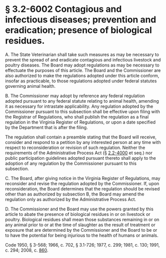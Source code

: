 # § 3.2-6002 Contagious and infectious diseases; prevention and eradication; presence of biological residues.

<p>A. The State Veterinarian shall take such measures as may be necessary to prevent the spread of and eradicate contagious and infectious livestock and poultry diseases. The Board may adopt regulations as may be necessary to effectuate the purposes of this article. The Board and the Commissioner are also authorized to make the regulations adopted under this article conform, insofar as practicable, to those regulations adopted under federal statutes governing animal health.</p><p>B. The Commissioner may adopt by reference any federal regulation adopted pursuant to any federal statute relating to animal health, amending it as necessary for intrastate applicability. Any regulation adopted by the Commissioner pursuant to this subsection shall be effective upon filing with the Registrar of Regulations, who shall publish the regulation as a final regulation in the Virginia Register of Regulations, or upon a date specified by the Department that is after the filing.</p><p>The regulation shall contain a preamble stating that the Board will receive, consider and respond to a petition by any interested person at any time with respect to reconsideration or revision of such regulation. Neither the requirements of the Administrative Process Act (§ <a href='http://law.lis.virginia.gov/vacode/2.2-4000/'>2.2-4000</a> et seq.) nor public participation guidelines adopted pursuant thereto shall apply to the adoption of any regulation by the Commissioner pursuant to this subsection.</p><p>C. The Board, after giving notice in the Virginia Register of Regulations, may reconsider and revise the regulation adopted by the Commissioner. If, upon reconsideration, the Board determines that the regulation should be revised other than as authorized by subsection B, the Board may amend the regulation only as authorized by the Administrative Process Act.</p><p>D. The Commissioner and the Board may use the powers granted by this article to abate the presence of biological residues in or on livestock or poultry. Biological residues shall mean those substances remaining in or on any animal prior to or at the time of slaughter as the result of treatment or exposure that are determined by the Commissioner and the Board to be or to have the potential for being injurious to the health of humans or animals.</p><p>Code 1950, § 3-568; 1966, c. 702, § 3.1-726; 1977, c. 299; 1981, c. 130; 1991, c. 294; 2008, c. <a href='http://lis.virginia.gov/cgi-bin/legp604.exe?081+ful+CHAP0860'>860</a>.</p>